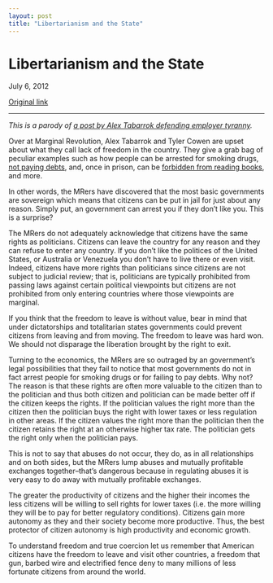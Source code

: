 ```yaml
---
layout: post
title: "Libertarianism and the State"
---
```

Libertarianism and the State
============================

July 6, 2012

[Original link](http://www.aaronsw.com/weblog/tabarroklibertarianism)

* * * * *

*This is a parody of [a post by Alex Tabarrok defending employer
tyranny](http://marginalrevolution.com/marginalrevolution/2012/07/libertarianism-and-the-workplace-ii.html).*

Over at Marginal Revolution, Alex Tabarrok and Tyler Cowen are upset
about what they call lack of freedom in the country. They give a grab
bag of peculiar examples such as how people can be arrested for smoking
drugs, [not paying
debts](http://marginalrevolution.com/marginalrevolution/2012/07/more-on-debtors-prisons.html),
and, once in prison, can be [forbidden from reading
books](http://marginalrevolution.com/marginalrevolution/2012/07/solitary-confinement.html),
and more.

In other words, the MRers have discovered that the most basic
governments are sovereign which means that citizens can be put in jail
for just about any reason. Simply put, an government can arrest you if
they don’t like you. This is a surprise?

The MRers do not adequately acknowledge that citizens have the same
rights as politicians. Citizens can leave the country for any reason and
they can refuse to enter any country. If you don’t like the politices of
the United States, or Australia or Venezuela you don’t have to live
there or even visit. Indeed, citizens have more rights than politicians
since citizens are not subject to judicial review; that is, politicians
are typically prohibited from passing laws against certain political
viewpoints but citizens are not prohibited from only entering countries
where those viewpoints are marginal.

If you think that the freedom to leave is without value, bear in mind
that under dictatorships and totalitarian states governments could
prevent citizens from leaving and from moving. The freedom to leave was
hard won. We should not disparage the liberation brought by the right to
exit.

Turning to the economics, the MRers are so outraged by an government’s
legal possibilities that they fail to notice that most governments do
not in fact arrest people for smoking drugs or for failing to pay debts.
Why not? The reason is that these rights are often more valuable to the
citizen than to the politician and thus both citizen and politician can
be made better off if the citizen keeps the rights. If the politician
values the right more than the citizen then the politician buys the
right with lower taxes or less regulation in other areas. If the citizen
values the right more than the politician then the citizen retains the
right at an otherwise higher tax rate. The politician gets the right
only when the politician pays.

This is not to say that abuses do not occur, they do, as in all
relationships and on both sides, but the MRers lump abuses and mutually
profitable exchanges together–that’s dangerous because in regulating
abuses it is very easy to do away with mutually profitable exchanges.

The greater the productivity of citizens and the higher their incomes
the less citizens will be willing to sell rights for lower taxes (i.e.
the more willing they will be to pay for better regulatory conditions).
Citizens gain more autonomy as they and their society become more
productive. Thus, the best protector of citizen autonomy is high
productivity and economic growth.

To understand freedom and true coercion let us remember that American
citizens have the freedom to leave and visit other countries, a freedom
that gun, barbed wire and electrified fence deny to many millions of
less fortunate citizens from around the world.
